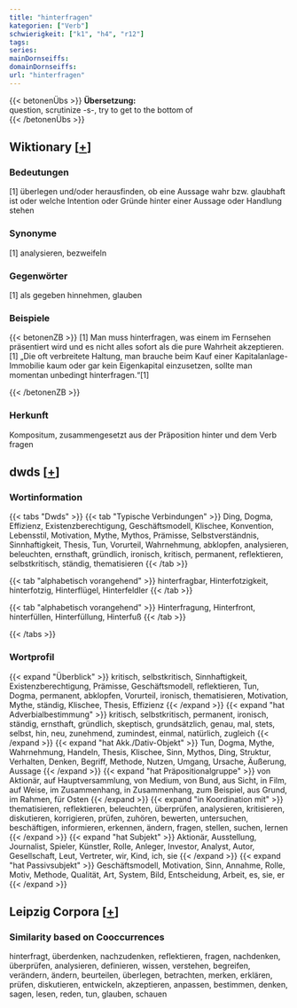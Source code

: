 ```yaml
---
title: "hinterfragen"
kategorien: ["Verb"]
schwierigkeit: ["k1", "h4", "r12"]
tags:
series:
mainDornseiffs:
domainDornseiffs:
url: "hinterfragen"
---
```


{{< betonenÜbs >}}
**Übersetzung:**  
question, scrutinize -s-, try to get to the bottom of  
{{< /betonenÜbs >}}

## Wiktionary [[+](https://de.wiktionary.org/wiki/hinterfragen)]

### Bedeutungen
[1] überlegen und/oder herausfinden, ob eine Aussage wahr bzw. glaubhaft ist oder welche Intention oder Gründe hinter einer Aussage oder Handlung stehen  

### Synonyme
[1] analysieren, bezweifeln  

### Gegenwörter
[1] als gegeben hinnehmen, glauben  

### Beispiele
{{< betonenZB >}}
[1] Man muss hinterfragen, was einem im Fernsehen präsentiert wird und es nicht alles sofort als die pure Wahrheit akzeptieren.  
[1] „Die oft verbreitete Haltung, man brauche beim Kauf einer Kapitalanlage-Immobilie kaum oder gar kein Eigenkapital einzusetzen, sollte man momentan unbedingt hinterfragen.“[1]  

{{< /betonenZB >}}
### Herkunft
Kompositum, zusammengesetzt aus der Präposition hinter und dem Verb fragen  



## dwds [[+](https://www.dwds.de/wb/hinterfragen)]

### Wortinformation
{{< tabs "Dwds" >}}
{{< tab "Typische Verbindungen" >}}
Ding, Dogma, Effizienz, Existenzberechtigung, Geschäftsmodell, Klischee, Konvention, Lebensstil, Motivation, Mythe, Mythos, Prämisse, Selbstverständnis, Sinnhaftigkeit, Thesis, Tun, Vorurteil, Wahrnehmung, abklopfen, analysieren, beleuchten, ernsthaft, gründlich, ironisch, kritisch, permanent, reflektieren, selbstkritisch, ständig, thematisieren
{{< /tab >}}

{{< tab "alphabetisch vorangehend" >}}
hinterfragbar, Hinterfotzigkeit, hinterfotzig, Hinterflügel, Hinterfeldler
{{< /tab >}}

{{< tab "alphabetisch vorangehend" >}}
Hinterfragung, Hinterfront, hinterfüllen, Hinterfüllung, Hinterfuß
{{< /tab >}}

{{< /tabs >}}

### Wortprofil
{{< expand "Überblick" >}} kritisch, selbstkritisch, Sinnhaftigkeit, Existenzberechtigung, Prämisse, Geschäftsmodell, reflektieren, Tun, Dogma, permanent, abklopfen, Vorurteil, ironisch, thematisieren, Motivation, Mythe, ständig, Klischee, Thesis, Effizienz {{< /expand >}}
{{< expand "hat Adverbialbestimmung" >}} kritisch, selbstkritisch, permanent, ironisch, ständig, ernsthaft, gründlich, skeptisch, grundsätzlich, genau, mal, stets, selbst, hin, neu, zunehmend, zumindest, einmal, natürlich, zugleich {{< /expand >}}
{{< expand "hat Akk./Dativ-Objekt" >}} Tun, Dogma, Mythe, Wahrnehmung, Handeln, Thesis, Klischee, Sinn, Mythos, Ding, Struktur, Verhalten, Denken, Begriff, Methode, Nutzen, Umgang, Ursache, Äußerung, Aussage {{< /expand >}}
{{< expand "hat Präpositionalgruppe" >}} von Aktionär, auf Hauptversammlung, von Medium, von Bund, aus Sicht, in Film, auf Weise, im Zusammenhang, in Zusammenhang, zum Beispiel, aus Grund, im Rahmen, für Osten {{< /expand >}}
{{< expand "in Koordination mit" >}} thematisieren, reflektieren, beleuchten, überprüfen, analysieren, kritisieren, diskutieren, korrigieren, prüfen, zuhören, bewerten, untersuchen, beschäftigen, informieren, erkennen, ändern, fragen, stellen, suchen, lernen {{< /expand >}}
{{< expand "hat Subjekt" >}} Aktionär, Ausstellung, Journalist, Spieler, Künstler, Rolle, Anleger, Investor, Analyst, Autor, Gesellschaft, Leut, Vertreter, wir, Kind, ich, sie {{< /expand >}}
{{< expand "hat Passivsubjekt" >}} Geschäftsmodell, Motivation, Sinn, Annahme, Rolle, Motiv, Methode, Qualität, Art, System, Bild, Entscheidung, Arbeit, es, sie, er {{< /expand >}}

## Leipzig Corpora [[+](https://corpora.uni-leipzig.de/en/res?word=hinterfragen&corpusId=deu_newscrawl-public_2018)]


### Similarity based on Cooccurrences
hinterfragt, überdenken, nachzudenken, reflektieren, fragen, nachdenken, überprüfen, analysieren, definieren, wissen, verstehen, begreifen, verändern, ändern, beurteilen, überlegen, betrachten, merken, erklären, prüfen, diskutieren, entwickeln, akzeptieren, anpassen, bestimmen, denken, sagen, lesen, reden, tun, glauben, schauen

